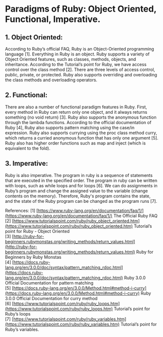# Paradigms of Ruby: Object Oriented, Functional, Imperative.

## 1. Object Oriented:
According to Ruby’s official FAQ, Ruby is an Object-Oriented programming language [1]. Everything in Ruby is an object. Ruby supports a variety of Object Oriented features, such as classes, methods, objects, and inheritance. According to the Tutorial’s point for Ruby, we have access control over the class method [2]. There are three levels of access control, public, private, or protected. Ruby also supports overriding and overloading the class methods and overloading operators. 

## 2. Functional:
There are also a number of functional paradigm features in Ruby. First, every method in Ruby can return only one object, and it always returns something (no void return) [3]. Ruby also supports the anonymous function through the lambda functions. According to the official documentation of Ruby [4], Ruby also supports pattern matching using the case/in expression. Ruby also supports currying using the proc class method curry, which returns a curried anonymous function that has only one argument [5]. Ruby also has higher order functions such as map and inject (which is equivalent to the fold).

## 3. Imperative:
Ruby is also imperative. The program in ruby is a sequence of statements that are executed in the specified order. The program in ruby can be written with loops, such as while loops and for loops [6]. We can do assignments in Ruby’s program and change the assigned value to the variable (change contents on the memory). Therefore, Ruby's program contains the state, and the state of the Ruby program can be changed as the program runs [7].

References:
[1] [https://www.ruby-lang.org/en/documentation/faq/1/](https://www.ruby-lang.org/en/documentation/faq/1/) The Official Ruby FAQ  
[2] [https://www.tutorialspoint.com/ruby/ruby_object_oriented.htm](https://www.tutorialspoint.com/ruby/ruby_object_oriented.htm) Tutorial’s point for Ruby - Object Oriented  
[3] [http://ruby-for-beginners.rubymonstas.org/writing_methods/return_values.html](http://ruby-for-beginners.rubymonstas.org/writing_methods/return_values.html) Ruby for Beginners by Ruby Monstas  
[4] [https://docs.ruby-lang.org/en/3.0.0/doc/syntax/pattern_matching_rdoc.html](https://docs.ruby-lang.org/en/3.0.0/doc/syntax/pattern_matching_rdoc.html) Ruby 3.0.0 Official Documentation for pattern matching  
[5] [https://docs.ruby-lang.org/en/3.0.0/Method.html#method-i-curry](https://docs.ruby-lang.org/en/3.0.0/Method.html#method-i-curry) Ruby 3.0.0 Official Documentation for curry method  
[6] [https://www.tutorialspoint.com/ruby/ruby_loops.htm](https://www.tutorialspoint.com/ruby/ruby_loops.htm) Tutorial’s point for Ruby’s loops  
[7] [https://www.tutorialspoint.com/ruby/ruby_variables.htm](https://www.tutorialspoint.com/ruby/ruby_variables.htm) Tutorial’s point for Ruby’s variables.  